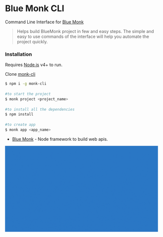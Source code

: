 # Blue Monk CLI

Command Line Interface for [Blue Monk](https://github.com/rachitaryal/BlueMonk)

> Helps build BlueMonk project in few and easy steps.
> The simple and easy to use commands of
> the interface will help you automate
> the project quickly.

### Installation

Requires [Node.js](https://nodejs.org/) v4+ to run.

Clone [monk-cli](https://github.com/rachitaryal/blue_monk_cli)

```sh
$ npm i -g monk-cli

#to start the project
$ monk project <project_name>

#to install all the dependencies
$ npm install

#to create app
$ monk app <app_name>

```

- [Blue Monk](https://github.com/rachitaryal/BlueMonk) - Node framework to build web apis.

![](images/logo/bluemonkwallpaper_blue.gif)
